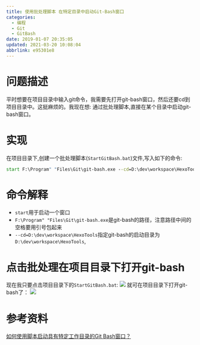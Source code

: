 ```yaml
---
title: 使用批处理脚本 在特定目录中启动Git-Bash窗口
categories: 
  - 编程
  - Git
  - GitBash
date: 2019-01-07 20:35:05
updated: 2021-03-20 10:08:04
abbrlink: e95301e8
---
```

# 问题描述
平时想要在项目目录中输入git命令，我需要先打开git-bash窗口，然后还要cd到项目目录中。这挺麻烦的。我现在想:
通过批处理脚本,直接在某个目录中启动git-bash窗口。
# 实现
在项目目录下,创建一个批处理脚本(`StartGitBash.bat`)文件,写入如下的命令:
```cmd
start F:\Program" "Files\Git\git-bash.exe --cd=D:\dev\workspace\HexoTools
```
# 命令解释
- `start`用于启动一个窗口
- `F:\Program" "Files\Git\git-bash.exe`是git-bash的路径，注意路径中间的空格要用引号包起来
- `--cd=D:\dev\workspace\HexoTools`指定git-bash的启动目录为`D:\dev\workspace\HexoTools`,

# 点击批处理在项目目录下打开git-bash
现在我只要点击项目目录下的`StartGitBash.bat`:
![](https://image-1257720033.cos.ap-shanghai.myqcloud.com/blog/git/GitBash/KuaiSuDaKai/1.png)
就可在项目目录下打开git-bash了：
![](https://image-1257720033.cos.ap-shanghai.myqcloud.com/blog/git/GitBash/KuaiSuDaKai/2.png)
# 参考资料
[如何使用脚本启动具有特定工作目录的Git Bash窗口？](https://code.i-harness.com/zh-CN/q/12fe77e)
